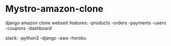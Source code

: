 # Mystro-amazon-clone
django amazon clone  webseit
     features:
        -products
        -orders
        -payments
        -users
        -coupons
        -dashboard
        
        
        
        
        
  
  
 stack:
   -python3
   -django
   -aws
   -heroku
   
